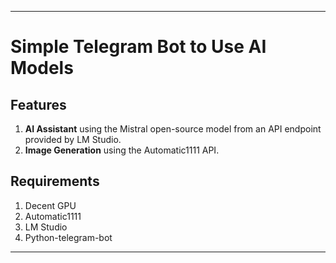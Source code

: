 

---

# Simple Telegram Bot to Use AI Models

## Features

1. **AI Assistant** using the Mistral open-source model from an API endpoint provided by LM Studio.
2. **Image Generation** using the Automatic1111 API.

## Requirements

1. Decent GPU
2. Automatic1111
3. LM Studio
4. Python-telegram-bot

---


